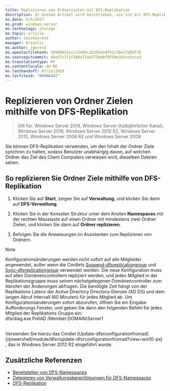 ```yaml
---
title: Replizieren von Ordnerzielen mit DFS-Replikation
description: In diesem Artikel wird beschrieben, wie Sie mit DFS-Replikation Ordner Ziele replizieren.
ms.date: 6/5/2017
ms.prod: windows-server
ms.technology: storage
ms.topic: article
author: JasonGerend
manager: brianlic
ms.author: jgerend
ms.openlocfilehash: 399d9915cccc5d66c2b25b1e9f51c30e37d8dff6
ms.sourcegitcommit: d5e27c1f2f168a71ae272bebf8f50e1b3ccbcca3
ms.translationtype: MT
ms.contentlocale: de-DE
ms.lasthandoff: 07/23/2020
ms.locfileid: "86966442"
---
```

# <a name="replicate-folder-targets-using-dfs-replication"></a>Replizieren von Ordner Zielen mithilfe von DFS-Replikation

> Gilt für: Windows Server 2019, Windows Server (halbjährlicher Kanal), Windows Server 2016, Windows Server 2012 R2, Windows Server 2012, Windows Server 2008 R2 und Windows Server 2008

Sie können DFS-Replikation verwenden, um den Inhalt der Ordner Ziele synchron zu halten, sodass Benutzer unabhängig davon, auf welchen Ordner das Ziel des Client Computers verwiesen wird, dieselben Dateien sehen.

## <a name="to-replicate-folder-targets-using-dfs-replication"></a>So replizieren Sie Ordner Ziele mithilfe von DFS-Replikation

1.  Klicken Sie auf **Start**, zeigen Sie auf **Verwaltung**, und klicken Sie dann auf **DFS-Verwaltung**.

2.  Klicken Sie in der Konsolen Struktur unter dem Knoten **Namespaces** mit der rechten Maustaste auf einen Ordner mit mindestens zwei Ordner Zielen, und klicken Sie dann auf **Ordner replizieren**.

3.  Befolgen Sie die Anweisungen im Assistenten zum Replizieren von Ordnern.

> [!NOTE]
> Konfigurationsänderungen werden nicht sofort auf alle Mitglieder angewendet, außer wenn die Cmdlets [Suspend-dfsreplicationgroup](/powershell/module/dfsr/suspend-dfsreplicationgroup?view=win10-ps) und [Sync-dfsreplicationgroup](/powershell/module/dfsr/sync-dfsreplicationgroup?view=win10-ps) verwendet werden. Die neue Konfiguration muss auf allen Domänencontrollern repliziert werden, und jedes Mitglied in der Replikationsgruppe muss seinen nächstgelegenen Domänencontroller zum Abrufen der Änderungen abfragen. Die benötigte Zeit hängt von der Replikations Latenz der Active Directory Directory-Dienste (AD DS) und dem langen Abruf Intervall (60 Minuten) für jedes Mitglied ab. Um Konfigurationsänderungen sofort abzurufen, öffnen Sie ein Eingabe Aufforderungs Fenster, und geben Sie dann den folgenden Befehl für jedes Mitglied der Replikations Gruppe ein: <br /> dfsrdiag.exe PollAD /Member:DOMAIN\Server1
<br />
Verwenden Sie hierzu das Cmdlet [Update-dfsrconfigurationfromad](/powershell/module/dfsr/update-dfsrconfigurationfromad?view=win10-ps) , das in Windows Server 2012 R2 eingeführt wurde.

## <a name="additional-references"></a>Zusätzliche Referenzen

-   [Bereitstellen von DFS-Namespaces](deploying-dfs-namespaces.md)
-   [Delegieren von Verwaltungsberechtigungen für DFS-Namespaces](delegate-management-permissions-for-dfs-namespaces.md)
-   [DFS-Replikation](../dfs-replication/dfsr-overview.md)
